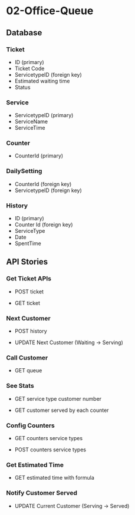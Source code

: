 # 02-Office-Queue

## Database

### Ticket
- ID (primary)
- Ticket Code
- ServicetypeID (foreign key)
- Estimated waiting time
- Status

### Service
- ServicetypeID (primary)
- ServiceName
- ServiceTime

### Counter
- CounterId (primary)

### DailySetting
- CounterId  (foreign key)
- ServicetypeID  (foreign key)

### History
- ID (primary)
- Counter Id (foreign key)
- ServiceType 
- Date
- SpentTime


## API Stories

### Get Ticket APIs

- POST ticket

- GET ticket

### Next Customer

- POST history

- UPDATE Next Customer (Waiting -> Serving)

### Call Customer

- GET queue

### See Stats

- GET service type customer number

- GET customer served by each counter

### Config Counters

- GET counters service types

- POST counters service types

### Get Estimated Time

- GET estimated time with formula 

### Notify Customer Served

- UPDATE Current Customer (Serving -> Served)